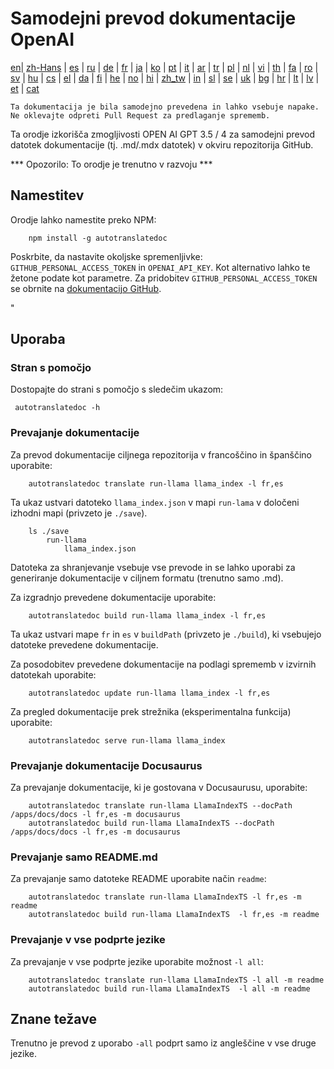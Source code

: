 
# Samodejni prevod dokumentacije OpenAI

[en](../README.md)| [zh-Hans](/i18n/README_zh-Hans.md) | [es](/i18n/README_es.md) | [ru](/i18n/README_ru.md) | [de](/i18n/README_de.md) | [fr](/i18n/README_fr.md) | [ja](/i18n/README_ja.md) | [ko](/i18n/README_ko.md) | [pt](/i18n/README_pt.md) | [it](/i18n/README_it.md) | [ar](/i18n/README_ar.md) | [tr](/i18n/README_tr.md) | [pl](/i18n/README_pl.md) | [nl](/i18n/README_nl.md) | [vi](/i18n/README_vi.md) | [th](/i18n/README_th.md) | [fa](/i18n/README_fa.md) | [ro](/i18n/README_ro.md) | [sv](/i18n/README_sv.md) | [hu](/i18n/README_hu.md) | [cs](/i18n/README_cs.md) | [el](/i18n/README_el.md) | [da](/i18n/README_da.md) | [fi](/i18n/README_fi.md) | [he](/i18n/README_he.md) | [no](/i18n/README_no.md) | [hi](/i18n/README_hi.md) | [zh_tw](/i18n/README_zh_tw.md) | [in](/i18n/README_in.md) | [sl](/i18n/README_sl.md) | [se](/i18n/README_se.md) | [uk](/i18n/README_uk.md) | [bg](/i18n/README_bg.md) | [hr](/i18n/README_hr.md) | [lt](/i18n/README_lt.md) | [lv](/i18n/README_lv.md) | [et](/i18n/README_et.md) | [cat](/i18n/README_cat.md) 

```Ta dokumentacija je bila samodejno prevedena in lahko vsebuje napake. Ne oklevajte odpreti Pull Request za predlaganje sprememb.```


Ta orodje izkorišča zmogljivosti OPEN AI GPT 3.5 / 4 za samodejni prevod datotek dokumentacije (tj. .md/.mdx datotek) v okviru repozitorija GitHub.

*** Opozorilo: To orodje je trenutno v razvoju ***


## Namestitev

Orodje lahko namestite preko NPM:

```
    npm install -g autotranslatedoc
```

Poskrbite, da nastavite okoljske spremenljivke: `GITHUB_PERSONAL_ACCESS_TOKEN` in `OPENAI_API_KEY`. Kot alternativo lahko te žetone podate kot parametre. Za pridobitev `GITHUB_PERSONAL_ACCESS_TOKEN` se obrnite na [dokumentacijo GitHub](https://docs.github.com/en/github/authenticating-to-github/creating-a-personal-access-token).


"
## Uporaba


### Stran s pomočjo
Dostopajte do strani s pomočjo s sledečim ukazom:
```
 autotranslatedoc -h
```
### Prevajanje dokumentacije

Za prevod dokumentacije ciljnega repozitorija v francoščino in španščino uporabite:
```
    autotranslatedoc translate run-llama llama_index -l fr,es
```


Ta ukaz ustvari datoteko `llama_index.json` v mapi `run-lama` v določeni izhodni mapi (privzeto je `./save`).
```
    ls ./save
        run-llama
            llama_index.json 
```
Datoteka za shranjevanje vsebuje vse prevode in se lahko uporabi za generiranje dokumentacije v ciljnem formatu (trenutno samo .md).

Za izgradnjo prevedene dokumentacije uporabite:

```
    autotranslatedoc build run-llama llama_index -l fr,es
```


Ta ukaz ustvari mape `fr` in `es` v `buildPath` (privzeto je `./build`), ki vsebujejo datoteke prevedene dokumentacije.

Za posodobitev prevedene dokumentacije na podlagi sprememb v izvirnih datotekah uporabite:

```
    autotranslatedoc update run-llama llama_index -l fr,es
```


Za pregled dokumentacije prek strežnika (eksperimentalna funkcija) uporabite:
```
    autotranslatedoc serve run-llama llama_index
```
### Prevajanje dokumentacije Docusaurus

Za prevajanje dokumentacije, ki je gostovana v Docusaurusu, uporabite:

```
    autotranslatedoc translate run-llama LlamaIndexTS --docPath /apps/docs/docs -l fr,es -m docusaurus
    autotranslatedoc build run-llama LlamaIndexTS --docPath /apps/docs/docs -l fr,es -m docusaurus
```
### Prevajanje samo README.md

Za prevajanje samo datoteke README uporabite način `readme`:

```
    autotranslatedoc translate run-llama LlamaIndexTS -l fr,es -m readme
    autotranslatedoc build run-llama LlamaIndexTS  -l fr,es -m readme
```
### Prevajanje v vse podprte jezike

Za prevajanje v vse podprte jezike uporabite možnost `-l all`:

```
    autotranslatedoc translate run-llama LlamaIndexTS -l all -m readme
    autotranslatedoc build run-llama LlamaIndexTS  -l all -m readme
```
## Znane težave

Trenutno je prevod z uporabo `-all` podprt samo iz angleščine v vse druge jezike.
